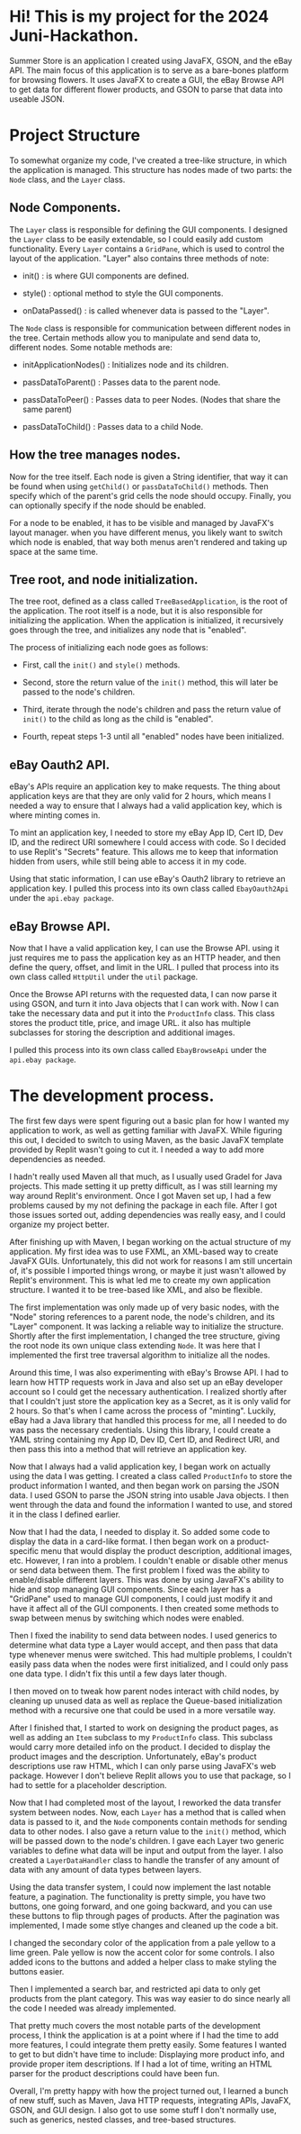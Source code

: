 # Hi! This is my project for the 2024 Juni-Hackathon.

Summer Store is an application I created using JavaFX, GSON, and the eBay API.
The main focus of this application is to serve as a bare-bones platform for browsing flowers.
It uses JavaFX to create a GUI, the eBay Browse API to get data for different flower products,
and GSON to parse that data into useable JSON.

# Project Structure

To somewhat organize my code, I've created a tree-like structure, in which the application 
is managed. This structure has nodes made of two parts: the `Node` class, 
and the `Layer` class.

## Node Components.

The `Layer` class is responsible for defining the GUI components. I designed the `Layer` class to 
be easily extendable, so I could easily add custom functionality. Every `Layer` 
contains a `GridPane`, which is used to control the layout of the application. 
"Layer" also contains three methods of note:

* init()          : is where GUI components are defined.

* style()         : optional method to style the GUI components.

* onDataPassed()  : is called whenever data is passed to the "Layer".


The `Node` class is responsible for communication between different nodes in the tree. 
Certain methods allow you to manipulate and send data to, different nodes. 
Some notable methods are:

* initApplicationNodes() : Initializes node and its children.

* passDataToParent()     : Passes data to the parent node.

* passDataToPeer()       : Passes data to peer Nodes. (Nodes that share the same parent)

* passDataToChild()      : Passes data to a child Node.


## How the tree manages nodes.

Now for the tree itself. Each node is given a String identifier, that way it can be found 
when using `getChild()` or `passDataToChild()` methods. Then specify which of the parent's
grid cells the node should occupy. Finally, you can optionally specify if the node should be
enabled.

For a node to be enabled, it has to be visible and managed by JavaFX's layout manager.
when you have different menus, you likely want to switch which node is enabled, that way both
menus aren't rendered and taking up space at the same time.


## Tree root, and node initialization.

The tree root, defined as a class called `TreeBasedApplication`, is the 
root of the application. The root itself is a node, but it is also responsible for 
initializing the application. When the application is initialized, 
it recursively goes through the tree, and initializes any node that is "enabled".

The process of initializing each node goes as follows: 

* First, call the `init()` and `style()` methods.

* Second, store the return value of the `init()` method, this will later be passed to the node's 
children.

* Third, iterate through the node's children and pass the return value of `init()` to the child
as long as the child is "enabled".

* Fourth, repeat steps 1-3 until all "enabled" nodes have been initialized.


## eBay Oauth2 API.

eBay's APIs require an application key to make requests. The thing about application 
keys are that they are only valid for 2 hours, which means I needed a way to ensure that I always 
had a valid application key, which is where minting comes in.

To mint an application key, I needed to store my eBay App ID, Cert ID, Dev ID, and the 
redirect URI somewhere I could access with code. So I decided to use Replit's "Secrets" feature.
This allows me to keep that information hidden from users, while still being able to access it 
in my code.

Using that static information, I can use eBay's Oauth2 library to retrieve an application key.
I pulled this process into its own class called `EbayOauth2Api` under the `api.ebay package`.


## eBay Browse API.

Now that I have a valid application key, I can use the Browse API. using it just requires me to 
pass the application key as an HTTP header, and then define the query, offset, and limit in
the URL. I pulled that process into its own class called `HttpUtil` under the `util` package.

Once the Browse API returns with the requested data, I can now parse it using GSON, and turn it 
into Java objects that I can work with. Now I can take the necessary data and put it into the 
`ProductInfo` class. This class stores the product title, price, and image URL. it also has 
multiple subclasses for storing the description and additional images.

I pulled this process into its own class called `EbayBrowseApi` under the `api.ebay package`.


# The development process.

The first few days were spent figuring out a basic plan for how I wanted my application to work, 
as well as getting familiar with JavaFX. While figuring this out, I decided to switch to using Maven,
as the basic JavaFX template provided by Replit wasn't going to cut it. I needed a way to add more 
dependencies as needed.

I hadn't really used Maven all that much, as I usually used Gradel for Java projects. This made 
setting it up pretty difficult, as I was still learning my way around Replit's environment. Once 
I got Maven set up, I had a few problems caused by my not defining the package in each file. After 
I got those issues sorted out, adding dependencies was really easy, and I could organize my project
better.

After finishing up with Maven, I began working on the actual structure of my application. My first 
idea was to use FXML, an XML-based way to create JavaFX GUIs. Unfortunately, this did not work for 
reasons I am still uncertain of, it's possible I imported things wrong, or maybe it just wasn't allowed
by Replit's environment. This is what led me to create my own application structure. I wanted it to
be tree-based like XML, and also be flexible.

The first implementation was only made up of very basic nodes, with the "Node" storing references 
to a parent node, the node's children, and its "Layer" component. It was lacking a reliable way to 
initialize the structure. Shortly after the first implementation, I changed the tree structure,
giving the root node its own unique class extending `Node`. It was here that I implemented the first
tree traversal algorithm to initialize all the nodes.

Around this time, I was also experimenting with eBay's Browse API. I had to learn how HTTP requests
work in Java and also set up an eBay developer account so I could get the necessary authentication.
I realized shortly after that I couldn't just store the application key as a Secret, as it is only 
valid for 2 hours. So that's when I came across the process of "minting". Luckily, eBay had a Java 
library that handled this process for me, all I needed to do was pass the necessary credentials. 
Using this library, I could create a YAML string containing my App ID, Dev ID, Cert ID, and Redirect 
URI, and then pass this into a method that will retrieve an application key.

Now that I always had a valid application key, I began work on actually using the data I was getting.
I created a class called `ProductInfo` to store the product information I wanted, and then began work 
on parsing the JSON data. I used GSON to parse the JSON string into usable Java objects. I then went 
through the data and found the information I wanted to use, and stored it in the class I defined earlier.

Now that I had the data, I needed to display it. So added some code to display the data in a card-like 
format. I then began work on a product-specific menu that would display the product description, additional 
images, etc. However, I ran into a problem. I couldn't enable or disable other menus or send data between them. 
The first problem I fixed was the ability to enable/disable different layers. This was done by using JavaFX's 
ability to hide and stop managing GUI components. Since each layer has a "GridPane" used to manage GUI components, 
I could just modify it and have it affect all of the GUI components. I then created some methods to swap between 
menus by switching which nodes were enabled.

Then I fixed the inability to send data between nodes. I used generics to determine what data type a Layer 
would accept, and then pass that data type whenever menus were switched. This had multiple problems, 
I couldn't easily pass data when the nodes were first initialized, and I could only pass one data type.
I didn't fix this until a few days later though.

I then moved on to tweak how parent nodes interact with child nodes, by cleaning up unused data
as well as replace the Queue-based initialization method with a recursive one that could be
used in a more versatile way.

After I finished that, I started to work on designing the product pages, as well as adding an `Item`
subclass to my `ProductInfo` class. This subclass would carry more detailed info on the product. I decided
to display the product images and the description. Unfortunately, eBay's product descriptions use raw HTML, 
which I can only parse using JavaFX's web package. However I don't believe Replit allows you to use that 
package, so I had to settle for a placeholder description.

Now that I had completed most of the layout, I reworked the data transfer system between nodes. Now,
each `Layer` has a method that is called when data is passed to it, and the `Node` components
contain methods for sending data to other nodes. I also gave a return value to the `init()` method, 
which will be passed down to the node's children. I gave each Layer two generic variables to define 
what data will be input and output from the layer. I also created a `LayerDataHandler` class to handle
the transfer of any amount of data with any amount of data types between layers.

Using the data transfer system, I could now implement the last notable feature, a pagination. The 
functionality is pretty simple, you have two buttons, one going forward, and one going backward,
and you can use these buttons to flip through pages of products. After the pagination was implemented, 
I made some stlye changes and cleaned up the code a bit.

I changed the secondary color of the application from a pale yellow to a lime green. Pale yellow is 
now the accent color for some controls. I also added icons to the buttons and added a helper class to
make styling the buttons easier.

Then I implemented a search bar, and restricted api data to only get products from the plant category.
This was way easier to do since nearly all the code I needed was already implemented.

That pretty much covers the most notable parts of the development process, I think the application is at
a point where if I had the time to add more features, I could integrate them pretty easily. Some features
I wanted to get to but didn't have time to include: Displaying more product info, and provide proper item 
descriptions. If I had a lot of time, writing an HTML parser for the product 
descriptions could have been fun.

Overall, I'm pretty happy with how the project turned out, I learned a bunch of new stuff, such as Maven, 
Java HTTP requests, integrating APIs, JavaFX, GSON, and GUI design. I also got to use some stuff I don't 
normally use, such as generics, nested classes, and tree-based structures.

